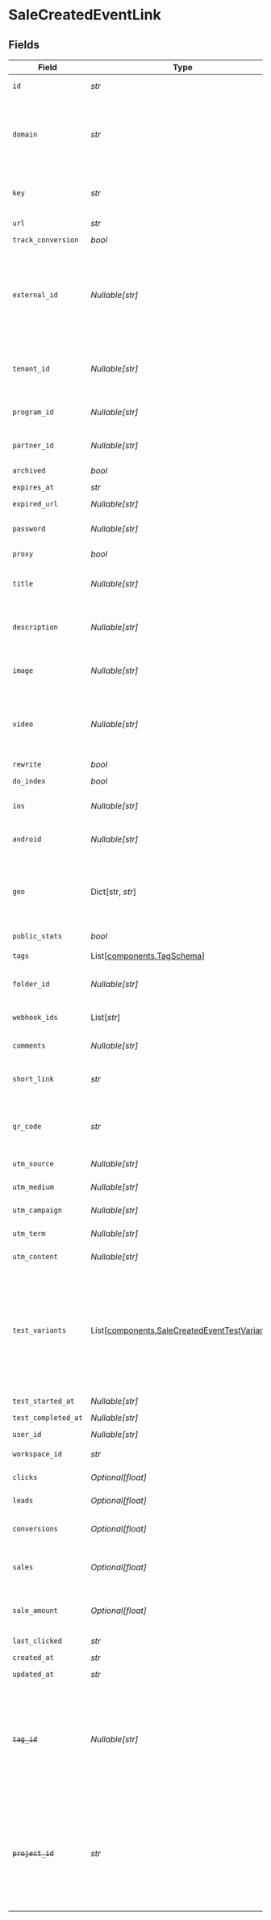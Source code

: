 # SaleCreatedEventLink


## Fields

| Field                                                                                                                                                                                                              | Type                                                                                                                                                                                                               | Required                                                                                                                                                                                                           | Description                                                                                                                                                                                                        | Example                                                                                                                                                                                                            |
| ------------------------------------------------------------------------------------------------------------------------------------------------------------------------------------------------------------------ | ------------------------------------------------------------------------------------------------------------------------------------------------------------------------------------------------------------------ | ------------------------------------------------------------------------------------------------------------------------------------------------------------------------------------------------------------------ | ------------------------------------------------------------------------------------------------------------------------------------------------------------------------------------------------------------------ | ------------------------------------------------------------------------------------------------------------------------------------------------------------------------------------------------------------------ |
| `id`                                                                                                                                                                                                               | *str*                                                                                                                                                                                                              | :heavy_check_mark:                                                                                                                                                                                                 | The unique ID of the short link.                                                                                                                                                                                   |                                                                                                                                                                                                                    |
| `domain`                                                                                                                                                                                                           | *str*                                                                                                                                                                                                              | :heavy_check_mark:                                                                                                                                                                                                 | The domain of the short link. If not provided, the primary domain for the workspace will be used (or `dub.sh` if the workspace has no domains).                                                                    |                                                                                                                                                                                                                    |
| `key`                                                                                                                                                                                                              | *str*                                                                                                                                                                                                              | :heavy_check_mark:                                                                                                                                                                                                 | The short link slug. If not provided, a random 7-character slug will be generated.                                                                                                                                 |                                                                                                                                                                                                                    |
| `url`                                                                                                                                                                                                              | *str*                                                                                                                                                                                                              | :heavy_check_mark:                                                                                                                                                                                                 | N/A                                                                                                                                                                                                                |                                                                                                                                                                                                                    |
| `track_conversion`                                                                                                                                                                                                 | *bool*                                                                                                                                                                                                             | :heavy_check_mark:                                                                                                                                                                                                 | N/A                                                                                                                                                                                                                |                                                                                                                                                                                                                    |
| `external_id`                                                                                                                                                                                                      | *Nullable[str]*                                                                                                                                                                                                    | :heavy_check_mark:                                                                                                                                                                                                 | The ID of the link in your database. If set, it can be used to identify the link in future API requests (must be prefixed with 'ext_' when passed as a query parameter). This key is unique across your workspace. |                                                                                                                                                                                                                    |
| `tenant_id`                                                                                                                                                                                                        | *Nullable[str]*                                                                                                                                                                                                    | :heavy_check_mark:                                                                                                                                                                                                 | The ID of the tenant that created the link inside your system. If set, it can be used to fetch all links for a tenant.                                                                                             |                                                                                                                                                                                                                    |
| `program_id`                                                                                                                                                                                                       | *Nullable[str]*                                                                                                                                                                                                    | :heavy_check_mark:                                                                                                                                                                                                 | The ID of the program the short link is associated with.                                                                                                                                                           |                                                                                                                                                                                                                    |
| `partner_id`                                                                                                                                                                                                       | *Nullable[str]*                                                                                                                                                                                                    | :heavy_check_mark:                                                                                                                                                                                                 | The ID of the partner the short link is associated with.                                                                                                                                                           |                                                                                                                                                                                                                    |
| `archived`                                                                                                                                                                                                         | *bool*                                                                                                                                                                                                             | :heavy_check_mark:                                                                                                                                                                                                 | N/A                                                                                                                                                                                                                |                                                                                                                                                                                                                    |
| `expires_at`                                                                                                                                                                                                       | *str*                                                                                                                                                                                                              | :heavy_check_mark:                                                                                                                                                                                                 | N/A                                                                                                                                                                                                                |                                                                                                                                                                                                                    |
| `expired_url`                                                                                                                                                                                                      | *Nullable[str]*                                                                                                                                                                                                    | :heavy_check_mark:                                                                                                                                                                                                 | N/A                                                                                                                                                                                                                |                                                                                                                                                                                                                    |
| `password`                                                                                                                                                                                                         | *Nullable[str]*                                                                                                                                                                                                    | :heavy_check_mark:                                                                                                                                                                                                 | The password required to access the destination URL of the short link.                                                                                                                                             |                                                                                                                                                                                                                    |
| `proxy`                                                                                                                                                                                                            | *bool*                                                                                                                                                                                                             | :heavy_check_mark:                                                                                                                                                                                                 | N/A                                                                                                                                                                                                                |                                                                                                                                                                                                                    |
| `title`                                                                                                                                                                                                            | *Nullable[str]*                                                                                                                                                                                                    | :heavy_check_mark:                                                                                                                                                                                                 | The title of the short link. Will be used for Custom Link Previews if `proxy` is true.                                                                                                                             |                                                                                                                                                                                                                    |
| `description`                                                                                                                                                                                                      | *Nullable[str]*                                                                                                                                                                                                    | :heavy_check_mark:                                                                                                                                                                                                 | The description of the short link. Will be used for Custom Link Previews if `proxy` is true.                                                                                                                       |                                                                                                                                                                                                                    |
| `image`                                                                                                                                                                                                            | *Nullable[str]*                                                                                                                                                                                                    | :heavy_check_mark:                                                                                                                                                                                                 | The image of the short link. Will be used for Custom Link Previews if `proxy` is true.                                                                                                                             |                                                                                                                                                                                                                    |
| `video`                                                                                                                                                                                                            | *Nullable[str]*                                                                                                                                                                                                    | :heavy_check_mark:                                                                                                                                                                                                 | The custom link preview video (og:video). Will be used for Custom Link Previews if `proxy` is true. Learn more: https://d.to/og                                                                                    |                                                                                                                                                                                                                    |
| `rewrite`                                                                                                                                                                                                          | *bool*                                                                                                                                                                                                             | :heavy_check_mark:                                                                                                                                                                                                 | N/A                                                                                                                                                                                                                |                                                                                                                                                                                                                    |
| `do_index`                                                                                                                                                                                                         | *bool*                                                                                                                                                                                                             | :heavy_check_mark:                                                                                                                                                                                                 | N/A                                                                                                                                                                                                                |                                                                                                                                                                                                                    |
| `ios`                                                                                                                                                                                                              | *Nullable[str]*                                                                                                                                                                                                    | :heavy_check_mark:                                                                                                                                                                                                 | The iOS destination URL for the short link for iOS device targeting.                                                                                                                                               |                                                                                                                                                                                                                    |
| `android`                                                                                                                                                                                                          | *Nullable[str]*                                                                                                                                                                                                    | :heavy_check_mark:                                                                                                                                                                                                 | The Android destination URL for the short link for Android device targeting.                                                                                                                                       |                                                                                                                                                                                                                    |
| `geo`                                                                                                                                                                                                              | Dict[str, *str*]                                                                                                                                                                                                   | :heavy_check_mark:                                                                                                                                                                                                 | Geo targeting information for the short link in JSON format `{[COUNTRY]: https://example.com }`. See https://d.to/geo for more information.                                                                        |                                                                                                                                                                                                                    |
| `public_stats`                                                                                                                                                                                                     | *bool*                                                                                                                                                                                                             | :heavy_check_mark:                                                                                                                                                                                                 | N/A                                                                                                                                                                                                                |                                                                                                                                                                                                                    |
| `tags`                                                                                                                                                                                                             | List[[components.TagSchema](../../models/components/tagschema.md)]                                                                                                                                                 | :heavy_check_mark:                                                                                                                                                                                                 | The tags assigned to the short link.                                                                                                                                                                               |                                                                                                                                                                                                                    |
| `folder_id`                                                                                                                                                                                                        | *Nullable[str]*                                                                                                                                                                                                    | :heavy_check_mark:                                                                                                                                                                                                 | The unique ID of the folder assigned to the short link.                                                                                                                                                            |                                                                                                                                                                                                                    |
| `webhook_ids`                                                                                                                                                                                                      | List[*str*]                                                                                                                                                                                                        | :heavy_check_mark:                                                                                                                                                                                                 | The IDs of the webhooks that the short link is associated with.                                                                                                                                                    |                                                                                                                                                                                                                    |
| `comments`                                                                                                                                                                                                         | *Nullable[str]*                                                                                                                                                                                                    | :heavy_check_mark:                                                                                                                                                                                                 | The comments for the short link.                                                                                                                                                                                   |                                                                                                                                                                                                                    |
| `short_link`                                                                                                                                                                                                       | *str*                                                                                                                                                                                                              | :heavy_check_mark:                                                                                                                                                                                                 | The full URL of the short link, including the https protocol (e.g. `https://dub.sh/try`).                                                                                                                          |                                                                                                                                                                                                                    |
| `qr_code`                                                                                                                                                                                                          | *str*                                                                                                                                                                                                              | :heavy_check_mark:                                                                                                                                                                                                 | The full URL of the QR code for the short link (e.g. `https://api.dub.co/qr?url=https://dub.sh/try`).                                                                                                              |                                                                                                                                                                                                                    |
| `utm_source`                                                                                                                                                                                                       | *Nullable[str]*                                                                                                                                                                                                    | :heavy_check_mark:                                                                                                                                                                                                 | The UTM source of the short link.                                                                                                                                                                                  |                                                                                                                                                                                                                    |
| `utm_medium`                                                                                                                                                                                                       | *Nullable[str]*                                                                                                                                                                                                    | :heavy_check_mark:                                                                                                                                                                                                 | The UTM medium of the short link.                                                                                                                                                                                  |                                                                                                                                                                                                                    |
| `utm_campaign`                                                                                                                                                                                                     | *Nullable[str]*                                                                                                                                                                                                    | :heavy_check_mark:                                                                                                                                                                                                 | The UTM campaign of the short link.                                                                                                                                                                                |                                                                                                                                                                                                                    |
| `utm_term`                                                                                                                                                                                                         | *Nullable[str]*                                                                                                                                                                                                    | :heavy_check_mark:                                                                                                                                                                                                 | The UTM term of the short link.                                                                                                                                                                                    |                                                                                                                                                                                                                    |
| `utm_content`                                                                                                                                                                                                      | *Nullable[str]*                                                                                                                                                                                                    | :heavy_check_mark:                                                                                                                                                                                                 | The UTM content of the short link.                                                                                                                                                                                 |                                                                                                                                                                                                                    |
| `test_variants`                                                                                                                                                                                                    | List[[components.SaleCreatedEventTestVariants](../../models/components/salecreatedeventtestvariants.md)]                                                                                                           | :heavy_minus_sign:                                                                                                                                                                                                 | An array of A/B test URLs and the percentage of traffic to send to each URL.                                                                                                                                       | [<br/>{<br/>"url": "https://example.com/variant-1",<br/>"percentage": 50<br/>},<br/>{<br/>"url": "https://example.com/variant-2",<br/>"percentage": 50<br/>}<br/>]                                                 |
| `test_started_at`                                                                                                                                                                                                  | *Nullable[str]*                                                                                                                                                                                                    | :heavy_check_mark:                                                                                                                                                                                                 | N/A                                                                                                                                                                                                                |                                                                                                                                                                                                                    |
| `test_completed_at`                                                                                                                                                                                                | *Nullable[str]*                                                                                                                                                                                                    | :heavy_check_mark:                                                                                                                                                                                                 | N/A                                                                                                                                                                                                                |                                                                                                                                                                                                                    |
| `user_id`                                                                                                                                                                                                          | *Nullable[str]*                                                                                                                                                                                                    | :heavy_check_mark:                                                                                                                                                                                                 | N/A                                                                                                                                                                                                                |                                                                                                                                                                                                                    |
| `workspace_id`                                                                                                                                                                                                     | *str*                                                                                                                                                                                                              | :heavy_check_mark:                                                                                                                                                                                                 | The workspace ID of the short link.                                                                                                                                                                                |                                                                                                                                                                                                                    |
| `clicks`                                                                                                                                                                                                           | *Optional[float]*                                                                                                                                                                                                  | :heavy_minus_sign:                                                                                                                                                                                                 | The number of clicks on the short link.                                                                                                                                                                            |                                                                                                                                                                                                                    |
| `leads`                                                                                                                                                                                                            | *Optional[float]*                                                                                                                                                                                                  | :heavy_minus_sign:                                                                                                                                                                                                 | The number of leads the short link has generated.                                                                                                                                                                  |                                                                                                                                                                                                                    |
| `conversions`                                                                                                                                                                                                      | *Optional[float]*                                                                                                                                                                                                  | :heavy_minus_sign:                                                                                                                                                                                                 | The number of leads that converted to paying customers.                                                                                                                                                            |                                                                                                                                                                                                                    |
| `sales`                                                                                                                                                                                                            | *Optional[float]*                                                                                                                                                                                                  | :heavy_minus_sign:                                                                                                                                                                                                 | The total number of sales (includes recurring sales) generated by the short link.                                                                                                                                  |                                                                                                                                                                                                                    |
| `sale_amount`                                                                                                                                                                                                      | *Optional[float]*                                                                                                                                                                                                  | :heavy_minus_sign:                                                                                                                                                                                                 | The total dollar value of sales (in cents) generated by the short link.                                                                                                                                            |                                                                                                                                                                                                                    |
| `last_clicked`                                                                                                                                                                                                     | *str*                                                                                                                                                                                                              | :heavy_check_mark:                                                                                                                                                                                                 | N/A                                                                                                                                                                                                                |                                                                                                                                                                                                                    |
| `created_at`                                                                                                                                                                                                       | *str*                                                                                                                                                                                                              | :heavy_check_mark:                                                                                                                                                                                                 | N/A                                                                                                                                                                                                                |                                                                                                                                                                                                                    |
| `updated_at`                                                                                                                                                                                                       | *str*                                                                                                                                                                                                              | :heavy_check_mark:                                                                                                                                                                                                 | N/A                                                                                                                                                                                                                |                                                                                                                                                                                                                    |
| ~~`tag_id`~~                                                                                                                                                                                                       | *Nullable[str]*                                                                                                                                                                                                    | :heavy_check_mark:                                                                                                                                                                                                 | : warning: ** DEPRECATED **: This will be removed in a future release, please migrate away from it as soon as possible.<br/><br/>Deprecated: Use `tags` instead. The unique ID of the tag assigned to the short link. |                                                                                                                                                                                                                    |
| ~~`project_id`~~                                                                                                                                                                                                   | *str*                                                                                                                                                                                                              | :heavy_check_mark:                                                                                                                                                                                                 | : warning: ** DEPRECATED **: This will be removed in a future release, please migrate away from it as soon as possible.<br/><br/>Deprecated: Use `workspaceId` instead. The project ID of the short link.          |                                                                                                                                                                                                                    |